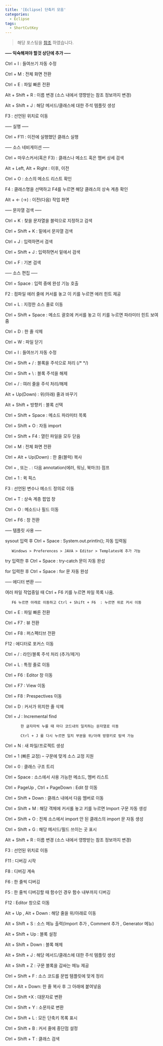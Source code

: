 ```yaml
---
title: '[Eclipse] 단축키 모음'
categories:
  - Eclipse
tags:
  - ShortCutKey
---
```


> 해당 포스팅을 [참조](http://blog.daum.net/sualchi/13720369) 하였습니다.

**—– 익숙해져야 할것 상단에 추가 —–**

Ctrl + I : 들여쓰기 자동 수정

Ctrl + M : 전체 화면 전환

Ctrl + E : 파일 빠른 전환

Alt + Shift + R : 이름 변경 (소스 내에서 영향받는 참조 정보까지 변경)

Alt + Shift + J : 해당 메서드/클래스에 대한 주석 템플릿 생성

F3 : 선언된 위치로 이동

—– 실행 —–

Ctrl + F11 : 이전에 실행했던 클래스 실행

—– 소스 네비게이션 —–

Ctrl + 마우스커서(혹은 F3) : 클래스나 메소드 혹은 멤버 상세 검색

Alt + Left, Alt + Right : 이후, 이전

Ctrl + O : 소스의 메소드 리스트 확인

F4 : 클래스명을 선택하고 F4를 누르면 해당 클래스의 상속 계층 확인

Alt + <- (->) : 이전(다음) 작업 화면

—– 문자열 검색 —–

Ctrl + K : 찾을 문자열을 블럭으로 지정하고 검색

Ctrl + Shift + K : 밑에서 문자열 검색

Ctrl + J : 입력하면서 검색

Ctrl + Shift + J : 입력하면서 밑에서 검색

Ctrl + F : 기본 검색

—– 소스 편집 —–

Ctrl + Space : 입력 중에 완성 기능 호출

F2 : 컴파일 에러 줄에 커서를 놓고 이 키를 누르면 에러 힌트 제공

Ctrl + L : 지정한 소스 줄로 이동

Ctrl + Shift + Space : 메소드 괄호에 커서를 놓고 이 키를 누르면 파라미터 힌트 보여줌

Ctrl + D : 한 줄 삭제

Ctrl + W : 파일 닫기

Ctrl + I : 들여쓰기 자동 수정

Ctrl + Shift + / : 블록을 주석으로 처리 (/\* \*/)

Ctrl + Shift + \ : 블록 주석을 해제

Ctrl + / : 여러 줄을 주석 처리/해제

Alt + Up(Down) : 위(아래) 줄과 바꾸기

Alt + Shift + 방향키 : 블록 선택

Ctrl + Shift + Space : 메소드 파라미터 목록

Ctrl + Shift + O : 자동 import

Ctrl + Shift + F4 : 열린 파일을 모두 닫음

Ctrl + M : 전체 화면 전환

Ctrl + Alt + Up(Down) : 한 줄(블럭) 복사

Ctrl + , 또는 . : 다음 annotation(에러, 워닝, 북마크) 점프

Ctrl + 1 : 퀵 픽스

F3 : 선언된 변수나 메소드 정의로 이동

Ctrl + T : 상속 계층 팝업 창

Ctrl + O : 메소드나 필드 이동

Ctrl + F6 : 창 전환

—– 템플릿 사용 —–

sysout 입력 후 Ctrl + Space : System.out.println(); 자동 입력됨

       Windows > Preferences > JAVA > Editor > Templates에 추가 가능

try 입력한 후 Ctrl + Space : try-catch 문이 자동 완성

for 입력한 후 Ctrl + Space : for 문 자동 완성

—– 에디터 변환 —–

여러 파일 작업중일 때 Ctrl + F6 키를 누르면 파일 목록 나옴.

       F6 누르면 아래로 이동하고 Ctrl + Shift + F6  : 누르면 위로 커서 이동

Ctrl + E : 파일 빠른 전환

Ctrl + F7 : 뷰 전환

Ctrl + F8 : 퍼스펙티브 전환

F12 : 에디터로 포커스 이동

Ctrl + / : 라인/블록 주석 처리 (추가/제거)

Ctrl + L : 특정 줄로 이동

Ctrl + F6 : Editor 창 이동

Ctrl + F7 : View 이동

Ctrl + F8 : Prespectives 이동

Ctrl + D : 커서가 위치한 줄 삭제

Ctrl + J : Incremental find

           한 글자자씩 누를 때 마다 코드내의 일치하는 문자열로 이동

           Ctrl + J 를 다시 누르면 일치 부분을 위/아래 방향키로 탐색 가능

Ctrl + N : 새 파일/프로젝트 생성

Ctrl + 1 (빠른 교정) – 구문에 맞게 소스 교정 지원

Ctrl + 0 : 클래스 구조 트리

Ctrl + Space : 소스에서 사용 가능한 메소드, 멤버 리스트

Ctrl + PageUp , Ctrl + PageDown : Edit 창 이동

Ctrl + Shift + Down : 클래스 내에서 다음 멤버로 이동

Ctrl + Shift + M : 해당 객체에 커서롤 놓고 키를 누르면 Import 구문 자동 생성

Ctrl + Shift + O : 전체 소스에서 import 안 된 클래스의 import 문 자동 생성

Ctrl + Shift + G : 해당 메서드/필드 쓰이는 곳 표시

Alt + Shift + R : 이름 변경 (소스 내에서 영향받는 참조 정보까지 변경)

F3 : 선언된 위치로 이동

F11 : 디버깅 시작

F8 : 디버깅 계속

F6 : 한 줄씩 디버깅

F5 : 한 줄씩 디버깅할 때 함수인 경우 함수 내부까지 디버깅

F12 : Editor 창으로 이동

Alt + Up , Alt + Down : 해당 줄을 위/아래로 이동

Alt + Shift + S : 소스 메뉴 출력(Import 추가 , Comment 추가 , Generator 메뉴)

Alt + Shift + Up : 블록 설정

Alt + Shift + Down : 블록 해제

Alt + Shift + J : 해당 메서드/클래스에 대한 주석 템플릿 생성

Alt + Shift + Z : 구문 블록을 감싸는 메뉴 제공

Ctrl + Shift + F : 소스 코드를 문법 템플릿에 맞게 정리

Ctrl + Alt + Down: 한 줄 복사 후 그 아래에 붙여넣음

Ctrl + Shift +X : 대문자로 변환

Ctrl + Shift + Y : 소문자로 변환

Ctrl + Shift + L : 모든 단축키 목록 표시

Ctrl + Shift + B : 커서 줄에 중단점 설정

Ctrl + Shift + T : 클래스 검색

